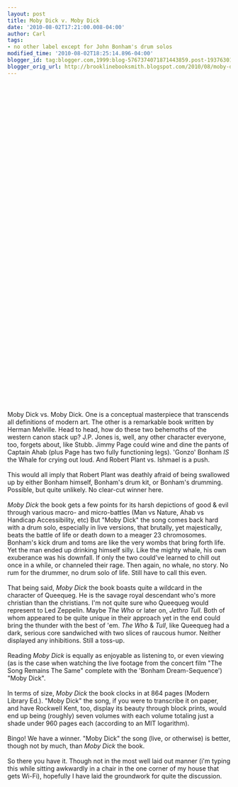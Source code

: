 ```yaml
---
layout: post
title: Moby Dick v. Moby Dick
date: '2010-08-02T17:21:00.008-04:00'
author: Carl
tags:
- no other label except for John Bonham's drum solos
modified_time: '2010-08-02T18:25:14.896-04:00'
blogger_id: tag:blogger.com,1999:blog-5767374071871443859.post-1937630132032599639
blogger_orig_url: http://brooklinebooksmith.blogspot.com/2010/08/moby-dick-v-moby-dick.html
---
```


<object width="425" height="344"><param name="movie" value="http://www.youtube.com/v/qY9Lbe2ClH4&amp;hl=en_US&amp;fs=1?color1=0x2b405b&amp;color2=0x6b8ab6"></param><param name="allowFullScreen" value="true"></param><param name="allowscriptaccess" value="always"></param><embed src="http://www.youtube.com/v/qY9Lbe2ClH4&amp;hl=en_US&amp;fs=1?color1=0x2b405b&amp;color2=0x6b8ab6" type="application/x-shockwave-flash" allowscriptaccess="always" allowfullscreen="true" width="425" height="344"></embed></object><br /><br /><object width="425" height="344"><param name="movie" value="http://www.youtube.com/v/37ZhhTDxao0&amp;hl=en_US&amp;fs=1?color1=0x2b405b&amp;color2=0x6b8ab6"></param><param name="allowFullScreen" value="true"></param><param name="allowscriptaccess" value="always"></param><embed src="http://www.youtube.com/v/37ZhhTDxao0&amp;hl=en_US&amp;fs=1?color1=0x2b405b&amp;color2=0x6b8ab6" type="application/x-shockwave-flash" allowscriptaccess="always" allowfullscreen="true" width="425" height="344"></embed></object><br /><br /><br />Moby Dick vs. Moby Dick. One is a conceptual masterpiece that transcends all definitions of modern art. The other is a remarkable book written by Herman Melville. Head to head, how do these two behemoths of the western canon stack up? J.P. Jones is, well, any other character everyone, too, forgets about, like Stubb. Jimmy Page could wine and dine the pants of Captain Ahab (plus Page has two fully functioning legs). 'Gonzo' Bonham <i>IS</i> the Whale for crying out loud. And Robert Plant vs. Ishmael is a push.<br /><br />This would all imply that Robert Plant was deathly afraid of being swallowed up by either Bonham himself, Bonham's drum kit, or Bonham's drumming. Possible, but quite unlikely. No clear-cut winner here.<br /><br /> <i>Moby Dick</i> the book gets a few points for its harsh depictions of good & evil through various macro- and micro-battles (Man vs Nature, Ahab vs Handicap Accessibility, etc) But "Moby Dick" the song comes back hard with a drum solo, especially in live versions, that brutally, yet majestically, beats the battle of life or death down to a meager 23 chromosomes. Bonham's kick drum and toms are like the very wombs that bring forth life. Yet the man ended up drinking himself silly. Like the mighty whale, his own exuberance was his downfall. If only the two could've learned to chill out once in a while, or channeled their rage. Then again, no whale, no story. No rum for the drummer, no drum solo of life. Still have to call this even.<br /><br />That being said, <i>Moby Dick</i> the book boasts quite a wildcard in the character of Queequeg. He is the savage royal descendant who's more christian than the christians. I'm not quite sure who Queequeg would represent to Led Zeppelin. Maybe <i>The Who</i> or later on, <i>Jethro Tull</i>. Both of whom appeared to be quite unique in their approach yet in the end could bring the thunder with the best of 'em. <i>The Who</i> & <i>Tull</i>, like Queequeg had a dark, serious core sandwiched with two slices of raucous humor. Neither displayed any inhibitions. Still a toss-up.<br /><br />Reading <i>Moby Dick</i> is equally as enjoyable as listening to, or even viewing (as is the case when watching the live footage from the concert film "The Song Remains The Same" complete with the 'Bonham Dream-Sequence') "Moby Dick".  <br /><br />In terms of size, <i>Moby Dick</i> the book clocks in at 864 pages (Modern Library Ed.).  "Moby Dick" the song, if you were to transcribe it on paper, and have Rockwell Kent, too, display its beauty through block prints, would end up being (roughly) seven volumes with each volume totaling just a shade under 960 pages each (according to an MIT logarithm). <br /><br />Bingo! We have a winner. "Moby Dick" the song (live, or otherwise) is better, though not by much, than <i>Moby Dick</i> the book.<br /><br />So there you have it. Though not in the most well laid out manner (i'm typing this while sitting awkwardly in a chair in the one corner of my house that gets Wi-Fi), hopefully I have laid the groundwork for quite the discussion.